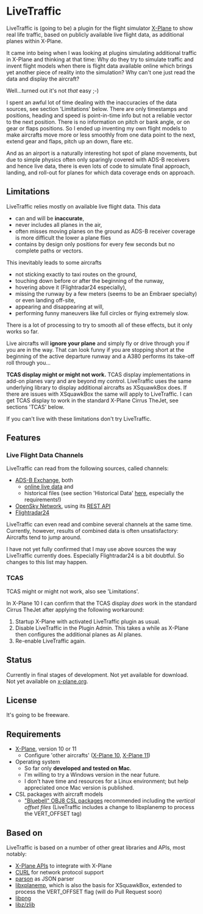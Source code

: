 # LiveTraffic
LiveTraffic is (going to be) a plugin for the flight simulator [X-Plane](https://www.x-plane.com) to show real life traffic, based on publicly available live flight data, as additional planes within X-Plane.

It came into being when I was looking at plugins simulating additional traffic in X-Plane and thinking at that time: Why do they try to simulate traffic and invent flight models when there is flight data available online which brings yet another piece of reality into the simulation? Why can't one just read the data and display the aircraft?

Well...turned out it's not *that* easy ;-)

I spent an awful lot of time dealing with the inaccuracies of the data sources, see section 'Limitations' below. There are only timestamps and positions, heading and speed is point-in-time info but not a reliable vector to the next position. There is no information on pitch or bank angle, or on gear or flaps positions. So I ended up inventing my own flight models to make aircrafts move more or less smoothly from one data point to the next, extend gear and flaps, pitch up an down, flare etc.

And as an airport is a naturally interesting hot spot of plane movements, but due to simple physics often only sparingly covered with ADS-B receivers and hence live data, there is even lots of code to simulate final approach, landing, and roll-out for planes for which data coverage ends on approach.

## Limitations
LiveTraffic relies mostly on available live flight data. This data
- can and will be **inaccurate**,
- never includes all planes in the air,
- often misses moving planes on the ground as ADS-B receiver coverage is more difficult the lower a plane flies
- contains by design only positions for every few seconds but no complete paths or vectors.

This inevitably leads to some aircrafts
- not sticking exactly to taxi routes on the ground,
- touching down before or after the beginning of the runway,
- hovering above it (Flightradar24 especially),
- missing the runway by a few meters (seems to be an Embraer specialty) or even landing off-site,
- appearing and disappearing at will,
- performing funny maneuvers like full circles or flying extremely slow.

There is a lot of processing to try to smooth all of these effects, but it only works so far.

Live aircrafts will **ignore your plane** and simply fly or drive through you if you are in the way. That can look funny if you are stopping short at the beginning of the active departure runway and a A380 performs its take-off roll through you... 

**TCAS display might or might not work.** TCAS display implementations in add-on planes vary and are beyond my control. LiveTraffic uses the same underlying library to display additional aircrafts as XSquawkBox does. If there are issues with XSquawkBox the same will apply to LiveTraffic.
I can get TCAS display to work in the standard X-Plane Cirrus TheJet, see sections 'TCAS' below.

If you can't live with these limitations don't try LiveTraffic.

## Features

### Live Flight Data Channels
LiveTraffic can read from the following sources, called channels:
- [ADS-B Exchange](https://www.adsbexchange.com), both
    - [online live data](https://www.adsbexchange.com/data) and
    - historical files (see section 'Historical Data' [here](https://www.adsbexchange.com/data/), especially the requirements!)
- [OpenSky Network](https://opensky-network.org), using its [REST API](https://opensky-network.org/apidoc/index.html)
- [Flightradar24](https://www.flightradar24.com)

LiveTraffic can even read and combine several channels at the same time. Currently, however, results of combined data is often unsatisfactory: Aircrafts tend to jump around.

I have not yet fully confirmed that I may use above sources the way LiveTraffic currently does. Especially Flightradar24 is a bit doubtful. So changes to this list may happen.

### TCAS
TCAS might or might not work, also see 'Limitations'.

In X-Plane 10 I can confirm that the TCAS display *does* work in the standard Cirrus TheJet after applying the following workaround:
1. Startup X-Plane with activated LiveTraffic plugin as usual.
1. Disable LiveTraffic in the Plugin Admin. This takes a while as X-Plane then configures the additional planes as AI planes.
1. Re-enable LiveTraffic again.

## Status
Currently in final stages of development.
Not yet available for download.
Not yet available on [x-plane.org](https://forums.x-plane.org/index.php?/files/).

## License
It's going to be freeware.

## Requirements
- [X-Plane](https://www.x-plane.com), version 10 or 11
    - Configure 'other aircrafts' ([X-Plane 10](https://www.x-plane.com/manuals/desktop/10/#changingthenumberofotheraircraft), [X-Plane 11](https://x-plane.com/manuals/desktop/#changingthenumberofotheraircraft))
- Operating system
    - So far only **developed and tested on Mac**.
    - I'm willing to try a Windows version in the near future.
    - I don't have time and resources for a Linux environment; but help appreciated once Mac version is published.
- CSL packages with aircraft models
    - ["Bluebell" OBJ8 CSL packages](https://forums.x-plane.org/index.php?/files/file/37041-bluebell-obj8-csl-packages/) recommended including the *vertical offset files* (LiveTraffic includes a change to libxplanemp to process the VERT_OFFSET tag)

## Based on
LiveTraffic is based on a number of other great libraries and APIs, most notably:
- [X-Plane APIs](https://developer.x-plane.com/sdk/plugin-sdk-documents/) to integrate with X-Plane
- [CURL](https://curl.haxx.se/libcurl/) for network protocol support
- [parson](https://github.com/kgabis/parson) as JSON parser
- [libxplanemp](https://github.com/kuroneko/libxplanemp), which is also the basis for XSquawkBox, extended to process the VERT_OFFSET flag (will do Pull Request soon) 
- [libpng](http://www.libpng.org/pub/png/libpng.html)
- [libz/zlib](https://zlib.net)

